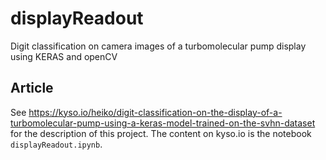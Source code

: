 # displayReadout
Digit classification on camera images of a turbomolecular pump display using KERAS and openCV

## Article

See https://kyso.io/heiko/digit-classification-on-the-display-of-a-turbomolecular-pump-using-a-keras-model-trained-on-the-svhn-dataset for the description of this project. The content on kyso.io is the notebook `displayReadout.ipynb`.
